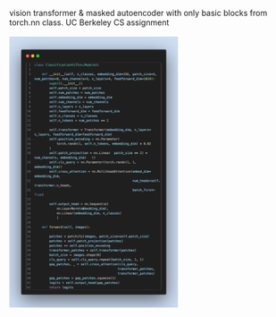 vision transformer & masked autoencoder with only basic blocks from torch.nn class. UC Berkeley CS assignment
<br><br>
<img src="assets/code-snapshot.png" width="60%">
